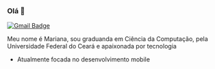 ### Olá 👋

[![Gmail Badge](https://img.shields.io/badge/-Gmail-c14438?style=flat-square&logo=Gmail&logoColor=white&link=mailto:marianaoliveirafernandes11@gmail.com)](mailto:marianaoliveirafernandes11@gmail.com)

Meu nome é Mariana, sou graduanda em Ciência da Computação, pela Universidade Federal do Ceará e apaixonada por tecnologia

- Atualmente focada no desenvolvimento mobile

<!--
**mrianaoliveira/mrianaoliveira** is a ✨ _special_ ✨ repository because its `README.md` (this file) appears on your GitHub profile.

Here are some ideas to get you started:

- 🔭 I’m currently working on ...
- 🌱 I’m currently learning ...
- 👯 I’m looking to collaborate on ...
- 🤔 I’m looking for help with ...
- 💬 Ask me about ...
- 📫 How to reach me: ...
- 😄 Pronouns: ...
- ⚡ Fun fact: ...
-->

